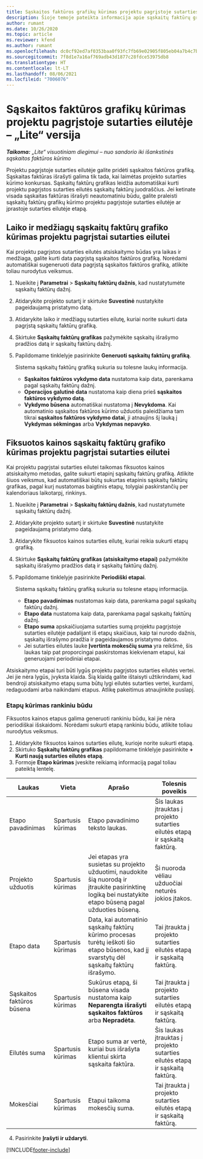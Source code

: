 ```yaml
---
title: Sąskaitos faktūros grafikų kūrimas projektu pagrįstoje sutarties eilutėje – „Lite“ versija
description: Šioje temoje pateikta informacija apie sąskaitų faktūrų grafikų ir etapų kūrimą.
author: rumant
ms.date: 10/26/2020
ms.topic: article
ms.reviewer: kfend
ms.author: rumant
ms.openlocfilehash: dc0cf92ed7af0353baa0f93fc7fb69e02905f805eb04a7b4c7bc99cfe59da62a
ms.sourcegitcommit: 7f8d1e7a16af769adb43d1877c28fdce53975db8
ms.translationtype: HT
ms.contentlocale: lt-LT
ms.lasthandoff: 08/06/2021
ms.locfileid: "7006076"
---
```

# <a name="create-invoice-schedules-on-a-project-based-contract-line---lite"></a>Sąskaitos faktūros grafikų kūrimas projektu pagrįstoje sutarties eilutėje – „Lite“ versija

_**Taikoma:** „Lite“ visuotiniam diegimui – nuo sandorio iki išankstinės sąskaitos faktūros kūrimo_

Projektu pagrįstoje sutarties eilutėje galite pridėti sąskaitos faktūros grafiką. Sąskaitas faktūras išrašyti galima tik tada, kai laimėtas projekto sutarties kūrimo konkursas. Sąskaitų faktūrų grafikas leidžia automatiškai kurti projektu pagrįstos sutarties eilutės sąskaitų faktūrų juodraščius. Jei ketinate visada sąskaitas faktūras išrašyti neautomatiniu būdu, galite praleisti sąskaitų faktūrų grafikų kūrimo projektu pagrįstoje sutarties eilutėje ar įprastoje sutarties eilutėje etapą.

## <a name="create-a-time-and-material-invoice-schedule-for-a-project-based-contract-line"></a>Laiko ir medžiagų sąskaitų faktūrų grafiko kūrimas projektu pagrįstai sutarties eilutei

Kai projektu pagrįstos sutarties eilutės atsiskaitymo būdas yra laikas ir medžiaga, galite kurti data pagrįstą sąskaitos faktūros grafiką. Norėdami automatiškai sugeneruoti data pagrįstą sąskaitos faktūros grafiką, atlikite toliau nurodytus veiksmus.

1. Nueikite į **Parametrai** > **Sąskaitų faktūrų dažnis**, kad nustatytumėte sąskaitų faktūrų dažnį.
2. Atidarykite projekto sutartį ir skirtuke **Suvestinė** nustatykite pageidaujamą pristatymo datą.
3. Atidarykite laiko ir medžiagų sutarties eilutę, kuriai norite sukurti data pagrįstą sąskaitų faktūrų grafiką. 
4. Skirtuke **Sąskaitų faktūrų grafikas** pažymėkite sąskaitų išrašymo pradžios datą ir sąskaitų faktūrų dažnį. 
5. Papildomame tinklelyje pasirinkite **Generuoti sąskaitų faktūrų grafiką**.

    Sistema sąskaitų faktūrų grafiką sukuria su tolesne laukų informacija.

    - **Sąskaitos faktūros vykdymo data** nustatoma kaip data, parenkama pagal sąskaitų faktūrų dažnį.
    - **Operacijos galutinė data** nustatoma kaip diena prieš **sąskaitos faktūros vykdymo datą**.
    - **Vykdymo būsena** automatiškai nustatoma į **Nevykdoma**. Kai automatinio sąskaitos faktūros kūrimo užduotis paleidžiama tam tikrai **sąskaitos faktūros vykdymo datai**, ji atnaujins šį lauką į **Vykdymas sėkmingas** arba **Vykdymas nepavyko**.

## <a name="create-a-fixed-price-invoice-schedule-for-a-project-based-contract-line"></a>Fiksuotos kainos sąskaitų faktūrų grafiko kūrimas projektu pagrįstai sutarties eilutei

Kai projektu pagrįstai sutarties eilutei taikomas fiksuotos kainos atsiskaitymo metodas, galite sukurti etapinį sąskaitų faktūrų grafiką. Atlikite šiuos veiksmus, kad automatiškai būtų sukurtas etapinis sąskaitų faktūrų grafikas, pagal kurį nustatomas baigtinis etapų, tolygiai paskirstančių per kalendoriaus laikotarpį, rinkinys.

1. Nueikite į **Parametrai** > **Sąskaitų faktūrų dažnis**, kad nustatytumėte sąskaitų faktūrų dažnį.
2. Atidarykite projekto sutartį ir skirtuke **Suvestinė** nustatykite pageidaujamą pristatymo datą.
3. Atidarykite fiksuotos kainos sutarties eilutę, kuriai reikia sukurti etapų grafiką. 
4. Skirtuke **Sąskaitų faktūrų grafikas (atsiskaitymo etapai)** pažymėkite sąskaitų išrašymo pradžios datą ir sąskaitų faktūrų dažnį. 
5. Papildomame tinklelyje pasirinkite **Periodiški etapai**.

    Sistema sąskaitų faktūrų grafiką sukuria su tolesne etapų informacija.

    - **Etapo pavadinimas** nustatomas kaip data, parenkama pagal sąskaitų faktūrų dažnį.
    - **Etapo data** nustatoma kaip data, parenkama pagal sąskaitų faktūrų dažnį.
    - **Etapo suma** apskaičiuojama sutarties sumą projektu pagrįstoje sutarties eilutėje padalijant iš etapų skaičiaus, kaip tai nurodo dažnis, sąskaitų išrašymo pradžia ir pageidaujamos pristatymo datos.
    - Jei sutarties eilutės lauke **Įvertinta mokesčių suma** yra reikšmė, šis laukas taip pat proporcingai paskirstomas kiekvienam etapui, kai generuojami periodiniai etapai.

Atsiskaitymo etapai turi būti lygūs projektu pagrįstos sutarties eilutės vertei. Jei jie nėra lygūs, įvyksta klaida. Šią klaidą galite ištaisyti užtikrindami, kad bendroji atsiskaitymo etapų suma būtų lygi eilutės sutarties vertei, kurdami, redaguodami arba naikindami etapus. Atlikę pakeitimus atnaujinkite puslapį.

### <a name="manually-create-milestones"></a>Etapų kūrimas rankiniu būdu

Fiksuotos kainos etapus galima generuoti rankiniu būdu, kai jie nėra periodiškai išskaidomi. Norėdami sukurti etapą rankiniu būdu, atlikite toliau nurodytus veiksmus.

1. Atidarykite fiksuotos kainos sutarties eilutę, kurioje norite sukurti etapą. 
2. Skirtuko **Sąskaitų faktūrų grafikas** papildomame tinklelyje pasirinkite **+ Kurti naują sutarties eilutės etapą**.
3. Formoje **Etapo kūrimas** įveskite reikiamą informaciją pagal toliau pateiktą lentelę. 

| Laukas | Vieta | Aprašo | Tolesnis poveikis |
| --- | --- | --- | --- |
| Etapo pavadinimas | Spartusis kūrimas | Etapo pavadinimo teksto laukas. | Šis laukas įtrauktas į projekto sutarties eilutės etapą ir sąskaitą faktūrą. |
| Projekto užduotis | Spartusis kūrimas | Jei etapas yra susietas su projekto užduotimi, naudokite šią nuorodą ir įtraukite pasirinktinę logiką bei nustatykite etapo būseną pagal užduoties būseną. | Ši nuoroda vėliau užduočiai neturės jokios įtakos. |
| Etapo data | Spartusis kūrimas | Data, kai automatinio sąskaitų faktūrų kūrimo procesas turėtų ieškoti šio etapo būsenos, kad jį svarstytų dėl sąskaitų faktūrų išrašymo. | Tai įtraukta į projekto sutarties eilutės etapą ir sąskaitą faktūrą. |
| Sąskaitos faktūros būsena | Spartusis kūrimas | Sukūrus etapą, ši būsena visada nustatoma kaip **Neparengta išrašyti sąskaitos faktūros** arba **Nepradėta**. | Tai įtraukta į projekto sutarties eilutės etapą ir sąskaitą faktūrą. |
| Eilutės suma | Spartusis kūrimas | Etapo suma ar vertė, kuriai bus išrašyta klientui skirta sąskaita faktūra. | Šis laukas įtrauktas į projekto sutarties eilutės etapą ir sąskaitą faktūrą. |
| Mokesčiai | Spartusis kūrimas | Etapui taikoma mokesčių suma. | Tai įtraukta į projekto sutarties eilutės etapą ir sąskaitą faktūrą. |

4. Pasirinkite **Įrašyti ir uždaryti**.


[!INCLUDE[footer-include](../../includes/footer-banner.md)]